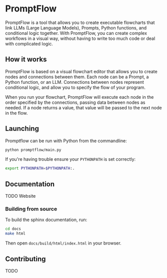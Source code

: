 # PromptFlow

PromptFlow is a tool that allows you to create executable flowcharts that link LLMs (Large Language Models), Prompts, Python functions, and conditional logic together. With PromptFlow, you can create complex workflows in a visual way, without having to write too much code or deal with complicated logic.

## How it works

PromptFlow is based on a visual flowchart editor that allows you to create nodes and connections between them. Each node can be a Prompt, a Python function, or an LLM. Connections between nodes represent conditional logic, and allow you to specify the flow of your program.

When you run your flowchart, PromptFlow will execute each node in the order specified by the connections, passing data between nodes as needed. If a node returns a value, that value will be passed to the next node in the flow.

## Launching

Promptflow can be run with Python from the commandline:

```bash
python promptflow/main.py
```

If you're having trouble ensure your `PYTHONPATH` is set correctly:

```bash
export PYTHONPATH=$PYTHONPATH:.
```

## Documentation

TODO Website

### Building from source

To build the sphinx documentation, run:

```bash
cd docs
make html
```

Then open `docs/build/html/index.html` in your browser.

## Contributing

TODO
